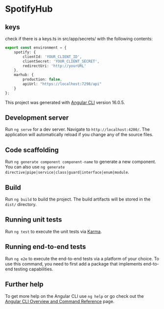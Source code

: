 # SpotifyHub

## keys

check if there is a keys.ts in src/app/secrets/ with the following contents: 
```ts
export const environment = {
    spotify: {
        clientId: 'YOUR_CLIENT_ID',
        clientSecret: 'YOUR_CLIENT_SECRET',
        redirectUri: 'http://yourURL'
    },
    marhub: {
        production: false,
        apiUrl: "https://localhost:7298/api"
    }
};
```

This project was generated with [Angular CLI](https://github.com/angular/angular-cli) version 16.0.5.

## Development server

Run `ng serve` for a dev server. Navigate to `http://localhost:4200/`. The application will automatically reload if you change any of the source files.

## Code scaffolding

Run `ng generate component component-name` to generate a new component. You can also use `ng generate directive|pipe|service|class|guard|interface|enum|module`.

## Build

Run `ng build` to build the project. The build artifacts will be stored in the `dist/` directory.

## Running unit tests

Run `ng test` to execute the unit tests via [Karma](https://karma-runner.github.io).

## Running end-to-end tests

Run `ng e2e` to execute the end-to-end tests via a platform of your choice. To use this command, you need to first add a package that implements end-to-end testing capabilities.

## Further help

To get more help on the Angular CLI use `ng help` or go check out the [Angular CLI Overview and Command Reference](https://angular.io/cli) page.
